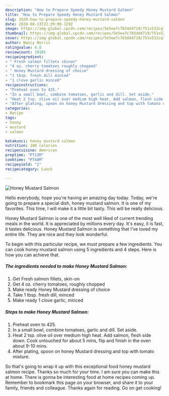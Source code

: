 ```yaml
---
description: "How to Prepare Speedy Honey Mustard Salmon"
title: "How to Prepare Speedy Honey Mustard Salmon"
slug: 1628-how-to-prepare-speedy-honey-mustard-salmon
date: 2020-08-13T22:39:09.129Z
image: https://img-global.cpcdn.com/recipes/5e5ee7c703dd4719/751x532cq70/honey-mustard-salmon-recipe-main-photo.jpg
thumbnail: https://img-global.cpcdn.com/recipes/5e5ee7c703dd4719/751x532cq70/honey-mustard-salmon-recipe-main-photo.jpg
cover: https://img-global.cpcdn.com/recipes/5e5ee7c703dd4719/751x532cq70/honey-mustard-salmon-recipe-main-photo.jpg
author: Nancy Norris
ratingvalue: 4.8
reviewcount: 39105
recipeingredient:
- " Fresh salmon fillets skinon"
- "4 oz. cherry tomatoes roughly chopped"
- " Honey Mustard dressing of choice"
- "1 tbsp. fresh dill minced"
- "1 clove garlic minced"
recipeinstructions:
- "Preheat oven to 425."
- "In a small bowl, combine tomatoes, garlic and dill. Set aside."
- "Heat 2 tsp. olive oil over medium high heat. Add salmon, flesh side down. Cook untouched for about 5 mins, flip and finish in the oven about 9-10 mins."
- "After plating, spoon on honey Mustard dressing and top with tomato mixture."
categories:
- Recipe
tags:
- honey
- mustard
- salmon

katakunci: honey mustard salmon 
nutrition: 188 calories
recipecuisine: American
preptime: "PT13M"
cooktime: "PT48M"
recipeyield: "2"
recipecategory: Lunch

---
```



![Honey Mustard Salmon](https://img-global.cpcdn.com/recipes/5e5ee7c703dd4719/751x532cq70/honey-mustard-salmon-recipe-main-photo.jpg)

Hello everybody, hope you're having an amazing day today. Today, we're going to prepare a special dish, honey mustard salmon. It is one of my favorites. This time, I will make it a little bit tasty. This will be really delicious.



Honey Mustard Salmon is one of the most well liked of current trending meals in the world. It is appreciated by millions every day. It's easy, it is fast, it tastes delicious. Honey Mustard Salmon is something that I've loved my entire life. They are nice and they look wonderful.


To begin with this particular recipe, we must prepare a few ingredients. You can cook honey mustard salmon using 5 ingredients and 4 steps. Here is how you can achieve that.

<!--inarticleads1-->

##### The ingredients needed to make Honey Mustard Salmon:

1. Get  Fresh salmon fillets, skin-on
1. Get 4 oz. cherry tomatoes, roughly chopped
1. Make ready  Honey Mustard dressing of choice
1. Take 1 tbsp. fresh dill, minced
1. Make ready 1 clove garlic, minced




<!--inarticleads2-->

##### Steps to make Honey Mustard Salmon:

1. Preheat oven to 425.
1. In a small bowl, combine tomatoes, garlic and dill. Set aside.
1. Heat 2 tsp. olive oil over medium high heat. Add salmon, flesh side down. Cook untouched for about 5 mins, flip and finish in the oven about 9-10 mins.
1. After plating, spoon on honey Mustard dressing and top with tomato mixture.




So that's going to wrap it up with this exceptional food honey mustard salmon recipe. Thanks so much for your time. I am sure you can make this at home. There is gonna be interesting food at home recipes coming up. Remember to bookmark this page on your browser, and share it to your family, friends and colleague. Thanks again for reading. Go on get cooking!

